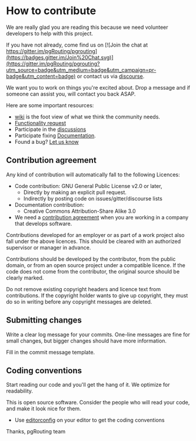 # How to contribute

We are really glad you are reading this because we need volunteer developers to
help with this project.

If you have not already, come find us on
[![Join the chat at https://gitter.im/pgRouting/pgrouting](https://badges.gitter.im/Join%20Chat.svg)](https://gitter.im/pgRouting/pgrouting?utm_source=badge&utm_medium=badge&utm_campaign=pr-badge&utm_content=badge)
or contact us via [discourse](http://discourse.osgeo.org/c/17).

We want you to work on things you're excited about. Drop a message and if
someone can assist you, will contact you back ASAP.

Here are some important resources:

* [wiki](https://github.com/pgRouting/pgorpy/wiki)
  is the foot view of what we think the community needs.
* [Functionality
  request](https://github.com/pgRouting/pgorpy/issues?q=is%3Aissue%20state%3Aopen%20label%3A%22Functionality%20request%22)
* Participate in the
  [discussions](http://discourse.osgeo.org/c/17)
* Participate fixing
  [Documentation](https://github.com/pgRouting/pgrouting/issues?q=is%3Aopen+is%3Aissue+label%3ADocumentation).
* Found a bug? [Let us know](https://github.com/pgRouting/pgorpy/issues)

## Contribution agreement

Any kind of contribution will automatically fall to the following Licences:

* Code contribution: GNU General Public License v2.0 or later,
  * Directly by making an explicit pull request.
  * Indirectly by posting code on issues/gitter/discourse lists
* Documentation contribution:
  * Creative Commons Attribution-Share Alike 3.0
* We need a [contribution agreement](https://www.osgeo.org/about/licenses/)
  when you are working in a company that develops software.



Contributions developed for an employer or as part of a work project also fall
under the above licences. This should be cleared with an authorized supervisor
or manager in advance.

Contributions should be developed by the contributor, from the public domain,
or from an open source project under a compatible licence. If the code does not
come from the contributor, the original source should be clearly marked.

Do not remove existing copyright headers and licence text from contributions.
If the copyright holder wants to give up copyright, they must do so in writing
before any copyright messages are deleted.

## Submitting changes

Write a clear log message for your commits. One-line messages are fine for small
changes, but bigger changes should have more information.

Fill in the commit message template.

## Coding conventions

Start reading our code and you'll get the hang of it. We optimize for
readability.

This is open source software. Consider the people who will read your code, and
make it look nice for them.

* Use [editorconfig](https://editorconfig.org/) on your editor to get the
  coding conventions

Thanks,
pgRouting team
